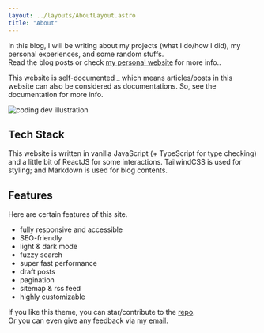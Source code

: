 ```yaml
---
layout: ../layouts/AboutLayout.astro
title: "About"
---
```


In this blog, I will be writing about my projects (what I do/how I did), my personal experiences, and some random stuffs.</br>
Read the blog posts or check [my personal website](https://vipinv.me/) for more info..

This website is self-documented \_ which means articles/posts in this website can also be considered as documentations. So, see the documentation for more info.

<div>
  <img src="/assets/dev.svg" class="sm:w-1/2 mx-auto" alt="coding dev illustration">
</div>

## Tech Stack

This website is written in vanilla JavaScript (+ TypeScript for type checking) and a little bit of ReactJS for some interactions. TailwindCSS is used for styling; and Markdown is used for blog contents.

## Features

Here are certain features of this site.

- fully responsive and accessible
- SEO-friendly
- light & dark mode
- fuzzy search
- super fast performance
- draft posts
- pagination
- sitemap & rss feed
- highly customizable

If you like this theme, you can star/contribute to the [repo](https://github.com/Vipin-V/).  
Or you can even give any feedback via my [email](mailto:vipindas233@gmail.com).
